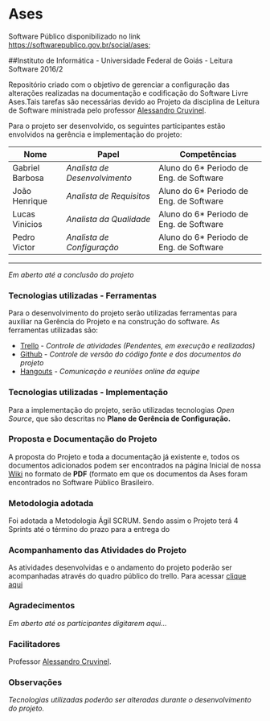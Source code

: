 # Ases
Software Público disponibilizado no link https://softwarepublico.gov.br/social/ases;

##Instituto de Informática - Universidade Federal de Goiás - Leitura Software 2016/2 


Repositório criado com o objetivo de gerenciar a configuração das alterações realizadas na documentação e codificação do Software Livre Ases.Tais tarefas são necessárias devido ao Projeto da disciplina de Leitura de Software ministrada pelo professor [Alessandro Cruvinel](mailto:alessandro@inf.ufg.br).

Para o projeto ser desenvolvido, os seguintes participantes estão envolvidos na gerência e implementação do projeto:

Nome             |            Papel           |  Competências
-----------------------------|----------------------------|---------
Gabriel Barbosa   | _Analista de Desenvolvimento_     |  Aluno do 6* Periodo de Eng. de Software|
João Henrique  | _Analista de Requisitos_    | Aluno do 6* Periodo de Eng. de Software|
Lucas Vinicios   | _Analista da Qualidade_          | Aluno do 6* Periodo de Eng. de Software|
Pedro Victor     | _Analista de Configuração_   | Aluno do 6* Periodo de Eng. de Software|
---------
_Em aberto até a conclusão do projeto_

### Tecnologias utilizadas - Ferramentas

Para o desenvolvimento do projeto serão utilizadas ferramentas para auxiliar na Gerência do Projeto e na construção do software. As ferramentas utilizadas são:

- [Trello](https://trello.com) - _Controle de atividades (Pendentes, em execução e realizadas)_ 
- [Github](https://github.com) - _Controle de versão do código fonte e dos documentos do projeto_
- [Hangouts](https://hangouts.google.com) - _Comunicação e reuniões online da equipe_


### Tecnologias utilizadas - Implementação

Para a implementação do projeto, serão utilizadas tecnologias _Open Source_, que são descritas no **Plano de Gerência de Configuração.**

### Proposta e Documentação do Projeto

A proposta do Projeto e toda a documentação já existente e, todos os documentos adicionados podem ser encontrados na página Inicial de nossa [Wiki](https://github.com/pedlop/ases.es/wiki) no formato de  **PDF** (formato em que os documentos da Ases foram encontrados no Software Público Brasileiro.

### Metodologia adotada
Foi adotada a Metodologia Ágil SCRUM. Sendo assim o Projeto terá 4 Sprints até o término do prazo para a entrega do 

### Acompanhamento das Atividades do Projeto

As atividades desenvolvidas e o andamento do projeto poderão ser acompanhadas através do quadro público do trello.
Para acessar [clique aqui](https://trello.com/b/5RtpCqEI)

### Agradecimentos

_Em aberto até os participantes digitarem aqui..._

### Facilitadores

Professor [Alessandro Cruvinel](mailto:alessandro@inf.ufg.br).


### Observações

_Tecnologias utilizadas poderão ser alteradas durante o desenvolvimento do projeto._
